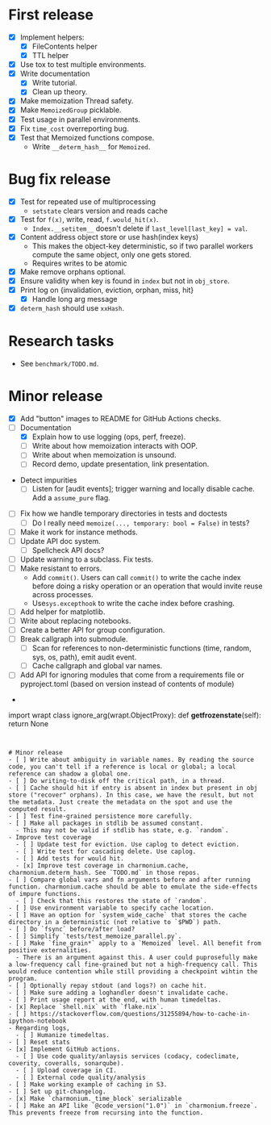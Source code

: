 # First release

- [x] Implement helpers:
  - [x] FileContents helper
  - [x] TTL helper
- [x] Use tox to test multiple environments.
- [x] Write documentation
  - [x] Write tutorial.
  - [x] Clean up theory.
- [x] Make memoization Thread safety.
- [x] Make `MemoizedGroup` picklable.
- [x] Test usage in parallel environments.
- [x] Fix `time_cost` overreporting bug.
- [x] Test that Memoized functions compose.
  - Write `__determ_hash__` for `Memoized`.

# Bug fix release

- [x] Test for repeated use of multiprocessing
  - `setstate` clears version and reads cache
- [x] Test for `f(x)`, write, read, `f.would_hit(x)`.
  - `Index.__setitem__` doesn't delete if `last_level[last_key] = val`.
- [x] Content address object store or use hash(index keys)
  - This makes the object-key deterministic, so if two parallel workers compute the same object, only one gets stored.
  - Requires writes to be atomic
- [x] Make remove orphans optional.
- [x] Ensure validity when key is found in `index` but not in `obj_store`.
- [x] Print log on {invalidation, eviction, orphan, miss, hit}
  - [x] Handle long arg message
- [x] `determ_hash`  should use `xxHash`.

# Research tasks
- See `benchmark/TODO.md`.

# Minor release
- [x] Add "button" images to README for GitHub Actions checks.
- [ ] Documentation
  - [x] Explain how to use logging (ops, perf, freeze).
  - [ ] Write about how memoization interacts with OOP.
  - [ ] Write about when memoization is unsound.
  - [ ] Record demo, update presentation, link presentation.
- Detect impurities
  - [ ] Listen for [audit events]; trigger warning and locally disable cache. Add a `assume_pure` flag.
- [ ] Fix how we handle temporary directories in tests and doctests
  - [ ] Do I really need `memoize(..., temporary: bool = False)` in tests?
- [ ] Make it work for instance methods.
- [ ] Update API doc system.
  - [ ] Spellcheck API docs?
- [ ] Update warning to a subclass. Fix tests.
- [ ] Make resistant to errors.
  - Add `commit()`. Users can call `commit()` to write the cache index before doing a risky operation or an operation that would invite reuse across processes.
  - Use`sys.excepthook` to write the cache index before crashing.
- [ ] Add helper for matplotlib.
- [ ] Write about replacing notebooks.
- [ ] Create a better API for group configuration.
- [ ] Break callgraph into submodule.
  - [ ] Scan for references to non-deterministic functions (time, random, sys, os, path), emit audit event.
  - [ ] Cache callgraph and global var names.
- [ ] Add API for ignoring modules that come from a requirements file or pyproject.toml (based on version instead of contents of module)
- ```
import wrapt
class ignore_arg(wrapt.ObjectProxy):
    def __getfrozenstate__(self):
        return None
```


# Minor release
- [ ] Write about ambiguity in variable names. By reading the source code, you can't tell if a reference is local or global; a local reference can shadow a global one.
- [ ] Do writing-to-disk off the critical path, in a thread.
- [ ] Cache should hit if entry is absent in index but present in obj store ("recover" orphans). In this case, we have the result, but not the metadata. Just create the metadata on the spot and use the computed result.
- [ ] Test fine-grained persistence more carefully.
- [ ] Make all packages in stdlib be assumed constant.
  - This may not be valid if stdlib has state, e.g. `random`.
- Improve test coverage
  - [ ] Update test for eviction. Use caplog to detect eviction.
  - [ ] Write test for cascading delete. Use caplog.
  - [ ] Add tests for would hit.
  - [x] Improve test coverage in charmonium.cache, charmonium.determ_hash. See `TODO.md` in those repos.
- [ ] Compare global vars and fn arguments before and after running function. charmonium.cache should be able to emulate the side-effects of impure functions.
  - [ ] Check that this restores the state of `random`.
- [ ] Use environment variable to specify cache location.
- [ ] Have an option for `system_wide_cache` that stores the cache directory in a deterministic (not relative to `$PWD`) path.
- [ ] Do `fsync` before/after load?
- [ ] Simplify `tests/test_memoize_parallel.py`.
- [ ] Make `fine_grain*` apply to a `Memoized` level. All benefit from positive externalities.
  - There is an argument against this. A user could puprosefully make a low-frequency call fine-grained but not a high-frequency call. This would reduce contention while still providing a checkpoint wihtin the program.
- [ ] Optionally repay stdout (and logs?) on cache hit.
- [ ] Make sure adding a loghandler doesn't invalidate cache.
- [ ] Print usage report at the end, with human timedeltas.
- [x] Replace `shell.nix` with `flake.nix`.
- [ ] https://stackoverflow.com/questions/31255894/how-to-cache-in-ipython-notebook
- Regarding logs,
  - [ ] Humanize timedeltas.
- [ ] Reset stats
- [x] Implement GitHub actions.
  - [ ] Use code quality/anlaysis services (codacy, codeclimate, coverity, coveralls, sonarqube).
  - [ ] Upload coverage in CI.
  - [ ] External code quality/analysis
- [ ] Make working example of caching in S3.
- [ ] Set up git-changelog.
- [x] Make `charmonium._time_block` serializable
- [ ] Make an API like `@code_version("1.0")` in `charmonium.freeze`. This prevents freeze from recursing into the function.
